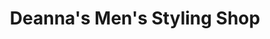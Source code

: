 ---
title: "Deanna's Men's Styling Shop"
url: /utica/deannas-mens-styling-shop/
shop: hairdresser
---